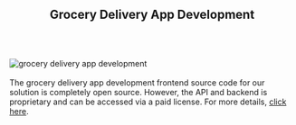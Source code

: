 <h2 style="text-align:center">Grocery Delivery App Development</h2><br/><br/>

![grocery delivery app development](https://admin.ninjascode.com/wp-content/uploads/2025/repoImages/tiffanie/Grocery%20delivery%20app%20development.webp) <br/><br/>The grocery delivery app development frontend source code for our solution is completely open source. However, the API and backend is proprietary and can be accessed via a paid license. For more details, <a href="https://enatega.com/?utm_source=github&utm_medium=repo&utm_campaign=tiffanie-grocery-delivery-app-development" target="_blank">click here</a>.

